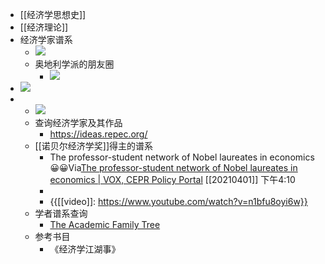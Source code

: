 - [[经济学思想史]]
- [[经济理论]]
- 经济学家谱系
    - ![](https://firebasestorage.googleapis.com/v0/b/firescript-577a2.appspot.com/o/imgs%2Fapp%2Fxinyiheng%2F06Yo061l5A.png?alt=media&token=28a40fd4-6c9c-4486-bd34-0d88fbe7de96)
    - 奥地利学派的朋友圈
        - ![](https://firebasestorage.googleapis.com/v0/b/firescript-577a2.appspot.com/o/imgs%2Fapp%2Fxinyiheng%2F9JAGMJCplM.png?alt=media&token=f67ee39f-3970-4da3-8b66-a6c25b0f895f)
- ![](https://firebasestorage.googleapis.com/v0/b/firescript-577a2.appspot.com/o/imgs%2Fapp%2Fxinyiheng%2FlxGLKnovgn.jpg?alt=media&token=7a5e6c8a-ffe4-48b9-8048-75792ce6d932)
- 
    - ![](https://firebasestorage.googleapis.com/v0/b/firescript-577a2.appspot.com/o/imgs%2Fapp%2Fxinyiheng%2FOyYf5rNgpD.jpg?alt=media&token=6347065a-5072-4d9e-ba26-be7440cb0f76)
    - 查询经济学家及其作品
        - https://ideas.repec.org/
    - [[诺贝尔经济学奖]]得主的谱系
        - The professor-student network of Nobel laureates in economics😀😀Via[The professor-student network of Nobel laureates in economics | VOX, CEPR Policy Portal](https://voxeu.org/article/professor-student-network-nobel-laureates-economics) [[20210401]] 下午4:10
        - 
        - {{[[video]]: https://www.youtube.com/watch?v=n1bfu8oyi6w}}
    - 学者谱系查询
        - [The Academic Family Tree](https://academictree.org/)
    - 参考书目
        - 《经济学江湖事》
